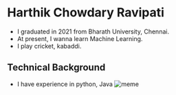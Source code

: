 # Harthik Chowdary Ravipati
- I graduated in 2021 from Bharath University, Chennai.
- At present, I wanna learn Machine Learning.
- I play cricket, kabaddi.
## Technical Background 
- I have experience in python, Java
![meme](https://wirally.com/wp-content/uploads/2021/05/7.-1.jpg)